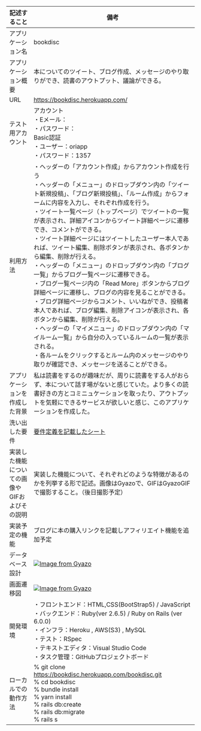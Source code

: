 | 記述すること | 備考 |
| - | - |
| アプリケーション名 | bookdisc |
| アプリケーション概要 | 本についてのツイート、ブログ作成、メッセージのやり取りができ、読書のアウトプット、議論ができる。 |
| URL | https://bookdisc.herokuapp.com/ |
| テスト用アカウント | アカウント<br>・Eメール：<br>・パスワード：<br>Basic認証<br>・ユーザー：oriapp<br>・パスワード：1357 |
| 利用方法 | ・ヘッダーの「アカウント作成」からアカウント作成を行う<br>・ヘッダーの「メニュー」のドロップダウン内の「ツイート新規投稿」、「ブログ新規投稿」、「ルーム作成」からフォームに内容を入力し、それぞれ作成を行う。<br>・ツイート一覧ページ（トップページ）でツイートの一覧が表示され、詳細アイコンからツイート詳細ページに遷移でき、コメントができる。<br>・ツイート詳細ページにはツイートしたユーザー本人であれば、ツイート編集、削除ボタンが表示され、各ボタンから編集、削除が行える。<br>・ヘッダーの「メニュー」のドロップダウン内の「ブログ一覧」からブログ一覧ページに遷移できる。<br>・ブログ一覧ページ内の「Read More」ボタンからブログ詳細ページに遷移し、ブログの内容を見ることができる。<br>・ブログ詳細ページからコメント、いいねができ、投稿者本人であれば、ブログ編集、削除アイコンが表示され、各ボタンから編集、削除が行える。<br>・ヘッダーの「マイメニュー」のドロップダウン内の「マイルーム一覧」から自分の入っているルームの一覧が表示される。<br>・各ルームをクリックするとルーム内のメッセージのやり取りが確認でき、メッセージを送ることができる。 |
| アプリケーションを作成した背景 | 私は読書をするのが趣味だが、周りに読書をする人がおらず、本について話す場がないと感じていた。より多くの読書好きの方とコミニュケーションを取ったり、アウトプットを気軽にできるサービスが欲しいと感じ、このアプリケーションを作成した。 |
| 洗い出した要件 | [要件定義を記載したシート](https://docs.google.com/spreadsheets/d/1Bh3J4-rOjwt-zblmZBulAmzFeZei9AUFX0dPWhaeXDQ/edit#gid=982722306) |
| 実装した機能についての画像やGIFおよびその説明 | 実装した機能について、それぞれどのような特徴があるのかを列挙する形で記述。画像はGyazoで、GIFはGyazoGIFで撮影すること。（後日撮影予定） |
| 実装予定の機能 | ブログに本の購入リンクを記載しアフィリエイト機能を追加予定 |
| データベース設計 | [![Image from Gyazo](https://i.gyazo.com/759d06cd3c05f885953263a1bf5d0646.png)](https://gyazo.com/759d06cd3c05f885953263a1bf5d0646) |
| 画面遷移図 | [![Image from Gyazo](https://i.gyazo.com/ff8339ff0bdcffa93bc3a397e653fb2b.png)](https://gyazo.com/ff8339ff0bdcffa93bc3a397e653fb2b) |
| 開発環境 | ・フロントエンド：HTML,CSS(BootStrap5) / JavaScript<br>・バックエンド：Ruby(ver 2.6.5) / Ruby on Rails (ver 6.0.0)<br>・インフラ：Heroku , AWS(S3) , MySQL<br>・テスト：RSpec<br>・テキストエディタ：Visual Studio Code<br>・タスク管理：GitHubプロジェクトボード |
| ローカルでの動作方法 | % git clone https://bookdisc.herokuapp.com/bookdisc.git<br>% cd bookdisc<br>% bundle install<br>% yarn install<br>% rails db:create<br>% rails db:migrate<br>% rails s |







